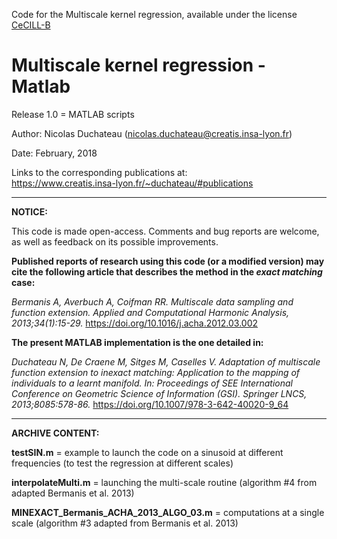 Code for the Multiscale kernel regression, available under the license [CeCILL-B](http://www.cecill.info/licences/Licence_CeCILL-B_V1-en.html)
  
# Multiscale kernel regression - Matlab

Release 1.0 = MATLAB scripts

Author: Nicolas Duchateau (nicolas.duchateau@creatis.insa-lyon.fr)

Date: February, 2018

Links to the corresponding publications at: <br/> https://www.creatis.insa-lyon.fr/~duchateau/#publications

------------------------------------------------------------------------------------------------------------------------
**NOTICE:**

This code is made open-access. Comments and bug reports are welcome, as well as feedback on its possible improvements.

**Published reports of research using this code (or a modified version) may cite the following article that describes the method in the *exact matching* case:**

*Bermanis A, Averbuch A, Coifman RR. Multiscale data sampling and function extension. Applied and Computational Harmonic Analysis, 2013;34(1):15-29.*
https://doi.org/10.1016/j.acha.2012.03.002

**The present MATLAB implementation is the one detailed in:**

*Duchateau N, De Craene M, Sitges M, Caselles V. Adaptation of multiscale function extension to inexact matching: Application to the mapping of individuals to a learnt manifold. In: Proceedings of SEE International Conference on Geometric Science of Information (GSI). Springer LNCS, 2013;8085:578-86.*
https://doi.org/10.1007/978-3-642-40020-9_64

------------------------------------------------------------------------------------------------------------------------
**ARCHIVE CONTENT:**

**testSIN.m** = example to launch the code on a sinusoid at different frequencies (to test the regression at different scales)

**interpolateMulti.m** = launching the multi-scale routine (algorithm #4 from adapted Bermanis et al. 2013)

**MINEXACT_Bermanis_ACHA_2013_ALGO_03.m** = computations at a single scale (algorithm #3 adapted from Bermanis et al. 2013)
